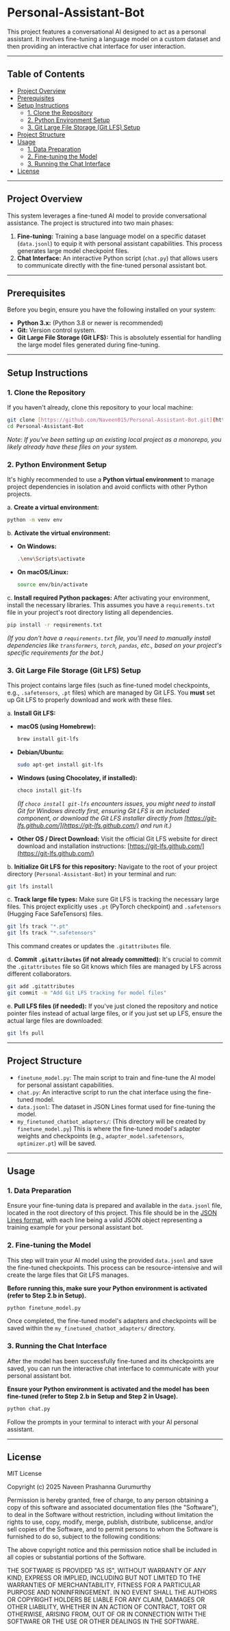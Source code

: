 # Personal-Assistant-Bot

This project features a conversational AI designed to act as a personal assistant. It involves fine-tuning a language model on a custom dataset and then providing an interactive chat interface for user interaction.

---

## Table of Contents
- [Project Overview](#project-overview)
- [Prerequisites](#prerequisites)
- [Setup Instructions](#setup-instructions)
  - [1. Clone the Repository](#1-clone-the-repository)
  - [2. Python Environment Setup](#2-python-environment-setup)
  - [3. Git Large File Storage (Git LFS) Setup](#3-git-large-file-storage-git-lfs-setup)
- [Project Structure](#project-structure)
- [Usage](#usage)
  - [1. Data Preparation](#1-data-preparation)
  - [2. Fine-tuning the Model](#2-fine-tuning-the-model)
  - [3. Running the Chat Interface](#3-running-the-chat-interface)
- [License](#license)

---

## Project Overview
This system leverages a fine-tuned AI model to provide conversational assistance. The project is structured into two main phases:
1.  **Fine-tuning:** Training a base language model on a specific dataset (`data.jsonl`) to equip it with personal assistant capabilities. This process generates large model checkpoint files.
2.  **Chat Interface:** An interactive Python script (`chat.py`) that allows users to communicate directly with the fine-tuned personal assistant bot.

---

## Prerequisites
Before you begin, ensure you have the following installed on your system:

* **Python 3.x:** (Python 3.8 or newer is recommended)
* **Git:** Version control system.
* **Git Large File Storage (Git LFS):** This is absolutely essential for handling the large model files generated during fine-tuning.

---

## Setup Instructions

### 1. Clone the Repository
If you haven't already, clone this repository to your local machine:

```bash
git clone [https://github.com/Naveen015/Personal-Assistant-Bot.git](https://github.com/Naveen015/Personal-Assistant-Bot.git)
cd Personal-Assistant-Bot
````

*Note: If you've been setting up an existing local project as a monorepo, you likely already have these files on your system.*

### 2\. Python Environment Setup

It's highly recommended to use a **Python virtual environment** to manage project dependencies in isolation and avoid conflicts with other Python projects.

a. **Create a virtual environment:**

```bash
python -m venv env
```

b. **Activate the virtual environment:**

  * **On Windows:**
    ```bash
    .\env\Scripts\activate
    ```
  * **On macOS/Linux:**
    ```bash
    source env/bin/activate
    ```

c. **Install required Python packages:**
After activating your environment, install the necessary libraries. This assumes you have a `requirements.txt` file in your project's root directory listing all dependencies.

```bash
pip install -r requirements.txt
```

*(If you don't have a `requirements.txt` file, you'll need to manually install dependencies like `transformers`, `torch`, `pandas`, etc., based on your project's specific requirements for the bot.)*

### 3\. Git Large File Storage (Git LFS) Setup

This project contains large files (such as fine-tuned model checkpoints, e.g., `.safetensors`, `.pt` files) which are managed by Git LFS. You **must** set up Git LFS to properly download and work with these files.

a. **Install Git LFS:**

  * **macOS (using Homebrew):**

    ```bash
    brew install git-lfs
    ```

  * **Debian/Ubuntu:**

    ```bash
    sudo apt-get install git-lfs
    ```

  * **Windows (using Chocolatey, if installed):**

    ```bash
    choco install git-lfs
    ```

    *(If `choco install git-lfs` encounters issues, you might need to install Git for Windows directly first, ensuring Git LFS is an included component, or download the Git LFS installer directly from [https://git-lfs.github.com/](https://git-lfs.github.com/) and run it.)*

  * **Other OS / Direct Download:** Visit the official Git LFS website for direct download and installation instructions: [https://git-lfs.github.com/](https://git-lfs.github.com/)

b. **Initialize Git LFS for this repository:**
Navigate to the root of your project directory (`Personal-Assistant-Bot`) in your terminal and run:

```bash
git lfs install
```

c. **Track large file types:**
Make sure Git LFS is tracking the necessary large files. This project explicitly uses `.pt` (PyTorch checkpoint) and `.safetensors` (Hugging Face SafeTensors) files.

```bash
git lfs track "*.pt"
git lfs track "*.safetensors"
```

This command creates or updates the `.gitattributes` file.

d. **Commit `.gitattributes` (if not already committed):**
It's crucial to commit the `.gitattributes` file so Git knows which files are managed by LFS across different collaborators.

```bash
git add .gitattributes
git commit -m "Add Git LFS tracking for model files"
```

e. **Pull LFS files (if needed):**
If you've just cloned the repository and notice pointer files instead of actual large files, or if you just set up LFS, ensure the actual large files are downloaded:

```bash
git lfs pull
```

-----

## Project Structure

  - `finetune_model.py`: The main script to train and fine-tune the AI model for personal assistant capabilities.
  - `chat.py`: An interactive script to run the chat interface using the fine-tuned model.
  - `data.jsonl`: The dataset in JSON Lines format used for fine-tuning the model.
  - `my_finetuned_chatbot_adapters/`: (This directory will be created by `finetune_model.py`) This is where the fine-tuned model's adapter weights and checkpoints (e.g., `adapter_model.safetensors`, `optimizer.pt`) will be saved.

-----

## Usage

### 1\. Data Preparation

Ensure your fine-tuning data is prepared and available in the `data.jsonl` file, located in the root directory of this project. This file should be in the [JSON Lines format](https://jsonlines.org/), with each line being a valid JSON object representing a training example for your personal assistant bot.

### 2\. Fine-tuning the Model

This step will train your AI model using the provided `data.jsonl` and save the fine-tuned checkpoints. This process can be resource-intensive and will create the large files that Git LFS manages.

**Before running this, make sure your Python environment is activated (refer to Step 2.b in Setup).**

```bash
python finetune_model.py
```

Once completed, the fine-tuned model's adapters and checkpoints will be saved within the `my_finetuned_chatbot_adapters/` directory.

### 3\. Running the Chat Interface

After the model has been successfully fine-tuned and its checkpoints are saved, you can run the interactive chat interface to communicate with your personal assistant bot.

**Ensure your Python environment is activated and the model has been fine-tuned (refer to Step 2.b in Setup and Step 2 in Usage).**

```bash
python chat.py
```

Follow the prompts in your terminal to interact with your AI personal assistant.

-----

## License

MIT License

Copyright (c) 2025 Naveen Prashanna Gurumurthy

Permission is hereby granted, free of charge, to any person obtaining a copy
of this software and associated documentation files (the "Software"), to deal
in the Software without restriction, including without limitation the rights
to use, copy, modify, merge, publish, distribute, sublicense, and/or sell
copies of the Software, and to permit persons to whom the Software is
furnished to do so, subject to the following conditions:

The above copyright notice and this permission notice shall be included in all
copies or substantial portions of the Software.

THE SOFTWARE IS PROVIDED "AS IS", WITHOUT WARRANTY OF ANY KIND, EXPRESS OR
IMPLIED, INCLUDING BUT NOT LIMITED TO THE WARRANTIES OF MERCHANTABILITY,
FITNESS FOR A PARTICULAR PURPOSE AND NONINFRINGEMENT. IN NO EVENT SHALL THE
AUTHORS OR COPYRIGHT HOLDERS BE LIABLE FOR ANY CLAIM, DAMAGES OR OTHER
LIABILITY, WHETHER IN AN ACTION OF CONTRACT, TORT OR OTHERWISE, ARISING FROM,
OUT OF OR IN CONNECTION WITH THE SOFTWARE OR THE USE OR OTHER DEALINGS IN THE
SOFTWARE.